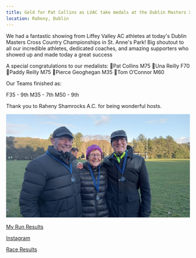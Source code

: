 ```yaml
---
title: Gold for Pat Collins as LVAC take medals at the Dublin Masters XC
location: Raheny, Dublin
---
```


We had a fantastic showing from Liffey Valley AC athletes at today's Dublin Masters Cross Country Championships in St. Anne's Park!
Big shoutout to all our incredible athletes, dedicated coaches, and amazing supporters who showed up and made today a great success

A special congratulations to our medalists:
🥇Pat Collins M75
🥈Una Reilly F70
🥈Paddy Reilly M75
🥈Pierce Geoghegan M35
🥉Tom O’Connor M60

Our Teams finished as:

F35 - 9th
M35 - 7th
M50 - 9th

Thank you to Raheny Shamrocks A.C. for being wonderful hosts. 

<img src="/assets/images/races/2024/dublin-masters-xc/Medalists.jpeg" class="img-fluid" alt="Medalists">

<a href="https://www.myrunresults.com/events/dublin_masters_xc_champs_2024/4995/results" target="_blank" rel="noopener noreferrer">My Run Results</a>

<a href="https://www.instagram.com/p/C10QphSs-v2/?img_index=1" target="_blank" rel="noopener noreferrer">Instagram</a>

<a href="/races/2024-01-07-dublin-masters-xc/" target="_blank" rel="noopener noreferrer">Race Results</a>
